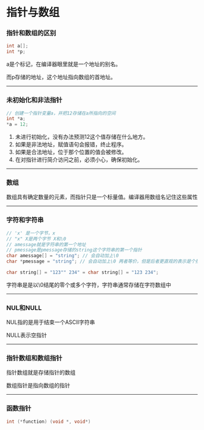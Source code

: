 # 指针与数组

### 指针和数组的区别

```c
int a[];
int *p;
```

a是个标记，在编译器眼里就是一个地址的别名。

而p存储的地址，这个地址指向数组的首地址。

------

### 未初始化和非法指针

```c
// 创建一个指针变量a，并把12存储在a所指向的空间
int *a;
*a = 12;
```

1. 未进行初始化，没有办法预测12这个值存储在什么地方。
2. 如果是非法地址，赋值语句会报错，终止程序。
3. 如果是合法地址，位于那个位置的值会被修改。
4. 在对指针进行简介访问之前，必须小心，确保初始化。

------

### 数组

数组具有确定数量的元素，而指针只是一个标量值。编译器用数组名记住这些属性

------

### 字符和字符串

```c
// 'x' 是一个字节，x
// "x" X是两个字节 X和\0
// amessage就是字符串的第一个地址
// pmessage是pmessage存储的string这个字符串的第一个指针
char amessage[] = "string"; // 会自动加上\0
char *pmessage = "string"; // 会自动加上\0 两者等价，但是后者更直观的表示是个指针

char string[] = "123"" 234" = char string[] = "123 234";
```

字符串是是以\0结尾的零个或多个字符，字符串通常存储在字符数组中

------

### NUL和NULL

NUL指的是用于结束一个ASCII字符串

NULL表示空指针

------

### 指针数组和数组指针

指针数组就是存储指针的数组

数组指针是指向数组的指针

------

### 函数指针

```c
int (*function) (void *, void*)
```